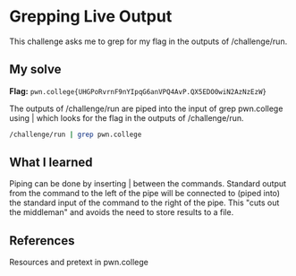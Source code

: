 # Grepping Live Output
This challenge asks me to grep for my flag in the outputs of /challenge/run.

## My solve
**Flag:** `pwn.college{UHGPoRvrnF9nYIpqG6anVPQ4AvP.QX5EDO0wiN2AzNzEzW}`

The outputs of /challenge/run are piped into the input of grep pwn.college using | which looks for the flag in the outputs of /challenge/run.
```bash
/challenge/run | grep pwn.college
```

## What I learned
Piping can be done by inserting | between the commands. Standard output from the command to the left of the pipe will be connected to (piped into) the standard input of the command to the right of the pipe. This  "cuts out the middleman" and avoids the need to store results to a file.

## References 
Resources and pretext in pwn.college
